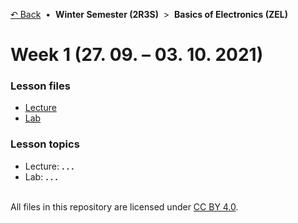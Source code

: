 [&#8630; Back](../) &nbsp;&#8226;&nbsp; **Winter Semester (2R3S)** &nbsp;>&nbsp; **Basics of Electronics (ZEL)**


# Week 1 (27. 09. – 03. 10. 2021)


### Lesson files

- [Lecture](./01_Lecture)
- [Lab](./02_Lab)


### Lesson topics

- Lecture: **. . .**
- Lab: **. . .**


<br/>All files in this repository are licensed under [CC BY 4.0](http://creativecommons.org/licenses/by/4.0/).
